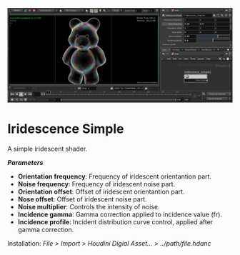 ![title](iridescence_simple_sample.png)

# Iridescence Simple

A simple iridescent shader.

***Parameters***
- **Orientation frequency**: Frequency of iridescent orientantion part.
- **Noise frequency**: Frequency of iridescent noise part.
- **Orientation offset**: Offset of iridescent orientantion part.
- **Nose offset**: Offset of iridescent noise part.
- **Noise multiplier**: Controls the intensity of noise.
- **Incidence gamma**: Gamma correction applied to incidence value (fr).
- **Incidence profile**: Incident distribution curve control, applied after gamma correction.

Installation: *File > Import > Houdini Digial Asset... > ../path/file.hdanc*